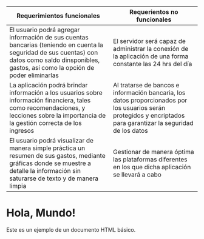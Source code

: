 | Requerimientos funcionales | Requerientos no funcionales |
|-----------|-----------|
| El usuario podrá agregar información de sus cuentas bancarias (teniendo en cuenta la seguridad de sus cuentas) con datos como saldo dinsponibles, gastos, así como la opción de poder eliminarlas    |  El servidor será capaz de administrar la conexión de la aplicación de una forma constante las 24 hrs del día   |
|  La aplicación podrá brindar información a los usuarios sobre información financiera, tales como recomendaciones, y lecciones sobre la importancia de la gestión correcta de los ingresos    |   Al tratarse de bancos e información bancaria, los datos proporcionados por los usuarios serán protegidos y encriptados para garantizar la seguridad de los datos  |
| El usuario podrá visualizar de manera simple práctica un resumen de sus gastos, mediante gráficas donde se muestre a detalle la información sin saturarse de texto y de manera limpia    |    Gestionar de manera óptima las plataformas diferentes en los que dicha aplicación se llevará a cabo    |

<!DOCTYPE html>
<html>
<body>
<h1>Hola, Mundo!</h1>
<p>Este es un ejemplo de un documento HTML básico.</p>

</body>
</html>
